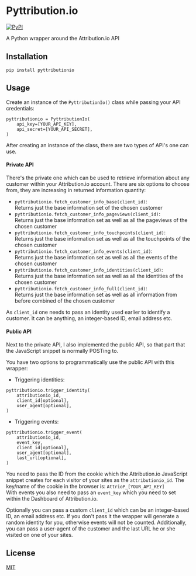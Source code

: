 # Pyttribution.io
[![PyPI](https://img.shields.io/pypi/dm/pyttributionio.svg)](https://pypi.python.org/pypi/pyttributionio)     
     
A Python wrapper around the Attribution.io API

## Installation

```
pip install pyttributionio
```

## Usage

Create an instance of the `PyttributionIo()` class while passing your API credentials:

```
pyttributionio = PyttributionIo(
    api_key=[YOUR_API_KEY],
    api_secret=[YOUR_API_SECRET],
)
```

After creating an instance of the class, there are two types of API's one can use.

#### Private API
There's the private one which can be used to retrieve information about any customer within
your Attribution.io account.
There are six options to choose from, they are increasing in returned information quantity:
- `pyttributionio.fetch_customer_info_base(client_id)`:     
Returns just the base information set of the chosen customer
- `pyttributionio.fetch_customer_info_pageviews(client_id)`:     
Returns just the base information set as well as all the pageviews of the chosen customer
- `pyttributionio.fetch_customer_info_touchpoints(client_id)`:     
Returns just the base information set as well as all the touchpoints of the chosen customer
- `pyttributionio.fetch_customer_info_events(client_id)`:     
Returns just the base information set as well as all the events of the chosen customer
- `pyttributionio.fetch_customer_info_identities(client_id)`:     
Returns just the base information set as well as all the identities of the chosen customer
- `pyttributionio.fetch_customer_info_full(client_id)`:     
Returns just the base information set as well as all information from before combined of the chosen customer

As `client_id` one needs to pass an identity used earlier to identify a customer. It can be anything, an integer-based ID, email address etc.


#### Public API
Next to the private API, I also implemented the public API, so that part that the JavaScript snippet is normally POSTing to.

You have two options to programmatically use the public API with this wrapper:
- Triggering identities:    
```
pyttributionio.trigger_identity(
    attributionio_id,
    client_id[optional],
    user_agent[optional],
)
```     

- Triggering events:     
```
pyttributionio.trigger_event(
    attributionio_id,
    event_key,
    client_id[optional],
    user_agent[optional],
    last_url[optional],
)
```     

You need to pass the ID from the cookie which the Attribution.io JavaScript snippet creates for each visitor of your sites as the `attributionio_id`.
The key/name of the cookie in the browser is: `AttrioP_[YOUR_API_KEY]`         
With events you also need to pass an `event_key` which you need to set within the Dashboard of Attribution.io.     
     
Optionally you can pass a custom `client_id` which can be an integer-based ID, an email address etc.
If you don't pass it the wrapper will generate a random identity for you, otherwise events will not be counted.
Additionally, you can pass a user-agent of the customer and the last URL he or she visited on one of your sites.


License
-------

[MIT](LICENSE.txt)
